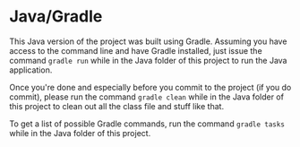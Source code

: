 # Java/Gradle
This Java version of the project was built using Gradle.
Assuming you have access to the command line and have Gradle installed, just issue the command `gradle run` while in the Java folder of this project to run the Java application.

Once you're done and especially before you commit to the project (if you do commit), please run the command `gradle clean` while in the Java folder of this project to clean out all the class file and stuff like that.

To get a list of possible Gradle commands, run the command `gradle tasks` while in the Java folder of this project.
